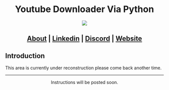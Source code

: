 <h1 align="center">Youtube Downloader Via Python</h1>

<p align="center">
  <img src="https://img.craiyon.com/2024-06-06/jw9hKhNRRMyqcjFsLflZ7A.webp">
</p>

<h2 align="center">
  <a href="[About URL]">About</a> | <a href="[Linkedin URL]">Linkedin</a> | <a href="[Discord URL]">Discord</a> | <a href="[Website URL]">Website</a> 
</h2>

## Introduction
This area is currently under reconstruction please come back another time.


-----


<p align="center"> Instructions will be posted soon. </p>
